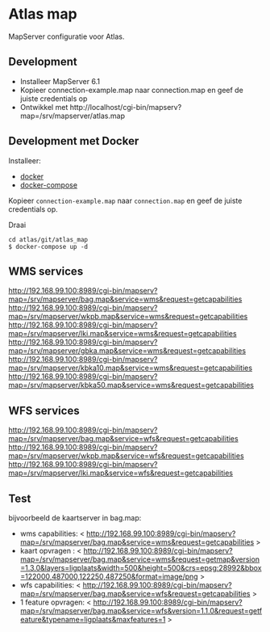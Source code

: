Atlas map
=========

MapServer configuratie voor Atlas. 


Development 
-----------

* Installeer MapServer 6.1
* Kopieer connection-example.map naar connection.map en geef de juiste credentials op
* Ontwikkel met http://localhost/cgi-bin/mapserv?map=/srv/mapserver/atlas.map


Development met Docker
----------------------

Installeer:

* [docker](https://docs.docker.com/index.html)
* [docker-compose](https://docs.docker.com/compose/install/)

Kopieer `connection-example.map` naar `connection.map` en geef de juiste credentials op.

Draai

    cd atlas/git/atlas_map
	$ docker-compose up -d


WMS services
--------
http://192.168.99.100:8989/cgi-bin/mapserv?map=/srv/mapserver/bag.map&service=wms&request=getcapabilities
http://192.168.99.100:8989/cgi-bin/mapserv?map=/srv/mapserver/wkpb.map&service=wms&request=getcapabilities
http://192.168.99.100:8989/cgi-bin/mapserv?map=/srv/mapserver/lki.map&service=wms&request=getcapabilities
http://192.168.99.100:8989/cgi-bin/mapserv?map=/srv/mapserver/gbka.map&service=wms&request=getcapabilities
http://192.168.99.100:8989/cgi-bin/mapserv?map=/srv/mapserver/kbka10.map&service=wms&request=getcapabilities
http://192.168.99.100:8989/cgi-bin/mapserv?map=/srv/mapserver/kbka50.map&service=wms&request=getcapabilities


WFS services
--------
http://192.168.99.100:8989/cgi-bin/mapserv?map=/srv/mapserver/bag.map&service=wfs&request=getcapabilities
http://192.168.99.100:8989/cgi-bin/mapserv?map=/srv/mapserver/wkpb.map&service=wfs&request=getcapabilities
http://192.168.99.100:8989/cgi-bin/mapserv?map=/srv/mapserver/lki.map&service=wfs&request=getcapabilities


Test
---- 
bijvoorbeeld de kaartserver in bag.map:

* wms capabilities:   < http://192.168.99.100:8989/cgi-bin/mapserv?map=/srv/mapserver/bag.map&service=wms&request=getcapabilities >
* kaart opvragen :    < http://192.168.99.100:8989/cgi-bin/mapserv?map=/srv/mapserver/bag.map&service=wms&request=getmap&version=1.3.0&layers=ligplaats&width=500&height=500&crs=epsg:28992&bbox=122000,487000,122250,487250&format=image/png >
* wfs capabilities:   < http://192.168.99.100:8989/cgi-bin/mapserv?map=/srv/mapserver/bag.map&service=wfs&request=getcapabilities >
* 1 feature opvragen: < http://192.168.99.100:8989/cgi-bin/mapserv?map=/srv/mapserver/bag.map&service=wfs&version=1.1.0&request=getfeature&typename=ligplaats&maxfeatures=1 >
